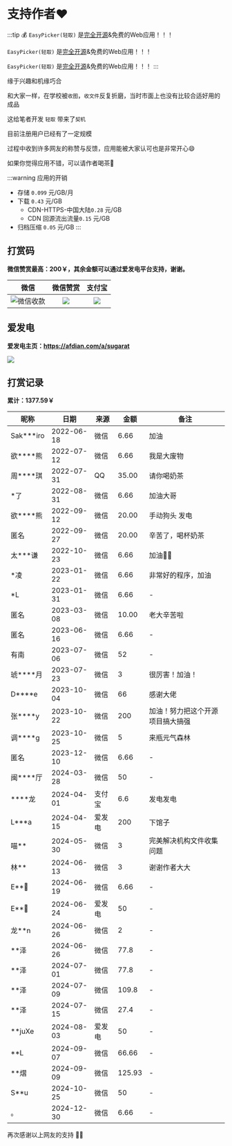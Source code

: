 # 支持作者❤️

:::tip 💰
`EasyPicker(轻取)` 是[完全开源](https://github.com/ATQQ/easypicker2-client)&免费的Web应用！！！

`EasyPicker(轻取)` 是[完全开源](https://github.com/ATQQ/easypicker2-client)&免费的Web应用！！！

`EasyPicker(轻取)` 是[完全开源](https://github.com/ATQQ/easypicker2-client)&免费的Web应用！！！
:::

缘于兴趣和机缘巧合

和大家一样，在学校被`收图`，`收文件`反复折磨，当时市面上也没有比较合适好用的成品

这给笔者开发 `轻取` 带来了`契机`

目前注册用户已经有了一定规模

过程中收到许多网友的称赞与反馈，应用能被大家认可也是非常开心😄

如果你觉得应用不错，可以请作者喝茶🍵

:::warning 应用的开销

- 存储 `0.099` 元/GB/月
- 下载 `0.43` 元/GB
  - CDN-HTTPS-中国大陆`0.28` 元/GB
  - CDN 回源流出流量`0.15` 元/GB
- 归档压缩 `0.05` 元/GB
  :::

## 打赏码

**微信赞赏最高：200￥，其余金额可以通过爱发电平台支持，谢谢。**

|                                          微信                                           |                                微信赞赏                                 |                                 支付宝                                  |
| :-------------------------------------------------------------------------------------: | :---------------------------------------------------------------------: | :---------------------------------------------------------------------: |
| ![微信收款](https://cdn.upyun.sugarat.top/mdImg/sugar/5a8abb55ed888b133e514e613b0af68e) | ![](https://img.cdn.sugarat.top/mdImg/MTY0Nzc1NTYyOTE5Mw==647755629193) | ![](https://img.cdn.sugarat.top/mdImg/MTY1MTU0NzQyOTg0OA==651547429848) |

## 爱发电

**爱发电主页：https://afdian.com/a/sugarat**

![](https://cdn.upyun.sugarat.top/mdImg/sugar/6677cb36b2706d1920073073288ce42a)

## 打赏记录

**累计：1377.59￥**

| 昵称         | 日期       | 来源   | 金额   | 备注                             |
| ------------ | ---------- | ------ | ------ | -------------------------------- |
| Sak\*\*\*iro | 2022-06-18 | 微信   | 6.66   | 加油                             |
| 欲\*\*\*\*熊 | 2022-07-12 | 微信   | 6.66   | 我是大废物                       |
| 周\*\*\*\*琪 | 2022-07-31 | QQ     | 35.00  | 请你喝奶茶                       |
| \*了         | 2022-08-31 | 微信   | 6.66   | 加油大哥                         |
| 欲\*\*\*\*熊 | 2022-09-12 | 微信   | 20.00  | 手动狗头 发电                    |
| 匿名         | 2022-09-27 | 微信   | 20.00  | 辛苦了，喝杯奶茶                 |
| 太\*\*\*谦   | 2022-10-23 | 微信   | 6.66   | 加油💪🏻                           |
| \*凌         | 2023-01-22 | 微信   | 6.66   | 非常好的程序，加油               |
| \*L          | 2023-01-31 | 微信   | 6.66   | -                                |
| 匿名         | 2023-03-08 | 微信   | 10.00  | 老大辛苦啦                       |
| 匿名         | 2023-06-16 | 微信   | 6.66   | -                                |
| 有南         | 2023-07-06 | 微信   | 52     | -                                |
| 琥\*\*\*\*月 | 2023-07-23 | 微信   | 3      | 很厉害！加油！                   |
| D\*\*\*\*e   | 2023-10-04 | 微信   | 66     | 感谢大佬                         |
| 张\*\*\*\*y  | 2023-10-22 | 微信   | 200    | 加油！努力把这个开源项目搞大搞强 |
| 调\*\*\*\*g  | 2023-10-25 | 微信   | 5      | 来瓶元气森林                     |
| 匿名         | 2023-12-10 | 微信   | 6.66   | -                                |
| 闽\*\*\*\*厅 | 2024-03-28 | 微信   | 50     | -                                |
| \*\*\*\*龙   | 2024-04-01 | 支付宝 | 6.6    | 发电发电                         |
| L\*\*\*a     | 2024-04-15 | 爱发电 | 200    | 下馆子                           |
| 喵\*\*       | 2024-05-30 | 微信   | 3      | 完美解决机构文件收集问题         |
| 林\*\*       | 2024-06-13 | 微信   | 3      | 谢谢作者大大                     |
| E\*\*🐻      | 2024-06-19 | 微信   | 6.66   | -                                |
| E\*\*🐻      | 2024-06-24 | 爱发电 | 50     | -                                |
| 龙\*\*n      | 2024-06-26 | 微信   | 2      | -                                |
| \*\*泽       | 2024-06-26 | 微信   | 77.8   | -                                |
| \*\*泽       | 2024-07-01 | 微信   | 77.8   | -                                |
| \*\*泽       | 2024-07-09 | 微信   | 109.8  | -                                |
| \*\*泽       | 2024-07-15 | 微信   | 27.4   | -                                |
| \*\*juXe     | 2024-08-03 | 爱发电 | 50     | -                                |
| \*\*L        | 2024-09-07 | 微信   | 66.66  | -                                |
| \*\*熠       | 2024-09-09 | 微信   | 125.93 | -                                |
| S\*\*u       | 2024-10-25 | 微信   | 50     | -                                |
| 。           | 2024-12-30 | 微信   | 6.66   | -                                |

再次感谢以上网友的支持 💐💐
